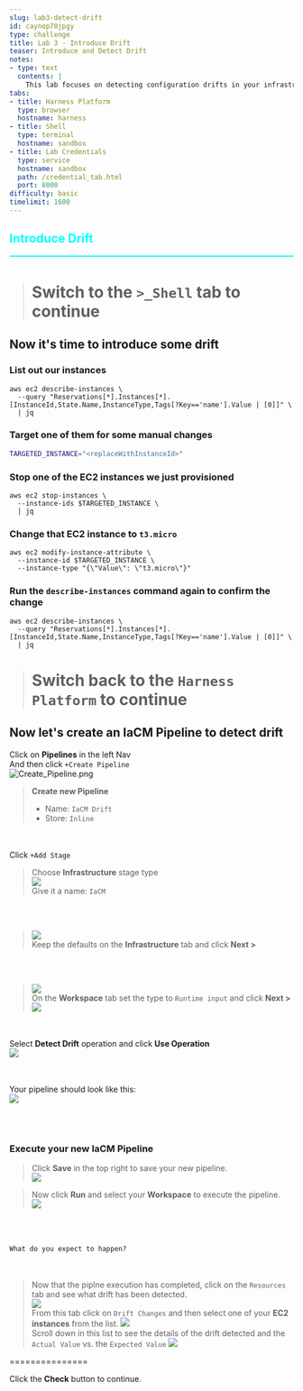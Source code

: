 ```yaml
---
slug: lab3-detect-drift
id: caynop70jpgy
type: challenge
title: Lab 3 - Introduce Drift
teaser: Introduce and Detect Drift
notes:
- type: text
  contents: |
    This lab focuses on detecting configuration drifts in your infrastructure. Participants will learn how to set up drift detection, interpret its results, and understand the impact of drift on infrastructure management.
tabs:
- title: Harness Platform
  type: browser
  hostname: harness
- title: Shell
  type: terminal
  hostname: sandbox
- title: Lab Credentials
  type: service
  hostname: sandbox
  path: /credential_tab.html
  port: 8000
difficulty: basic
timelimit: 1600
---
```


<style type="text/css" rel="stylesheet">
hr.cyan { background-color: cyan; color: cyan; height: 2px; margin-bottom: -10px; }
h2.cyan { color: cyan; }
</style><h2 class="cyan">Introduce Drift</h2>
<hr class="cyan">
<br>

> # Switch to the ```>_Shell``` tab to continue

## Now it's time to introduce some drift

### List out our instances
```bash,run
aws ec2 describe-instances \
  --query "Reservations[*].Instances[*].[InstanceId,State.Name,InstanceType,Tags[?Key=='name'].Value | [0]]" \
  | jq
```

### Target one of them for some manual changes
```bash
TARGETED_INSTANCE="<replaceWithInstanceId>"
```

### Stop one of the EC2 instances we just provisioned
```bash,run
aws ec2 stop-instances \
  --instance-ids $TARGETED_INSTANCE \
  | jq
```

### Change that EC2 instance to ```t3.micro```
```bash,run
aws ec2 modify-instance-attribute \
  --instance-id $TARGETED_INSTANCE \
  --instance-type "{\"Value\": \"t3.micro\"}"
```

### Run the ```describe-instances``` command again to confirm the change
```bash,run
aws ec2 describe-instances \
  --query "Reservations[*].Instances[*].[InstanceId,State.Name,InstanceType,Tags[?Key=='name'].Value | [0]]" \
  | jq
```

> # Switch back to the ```Harness Platform``` to continue

## Now let's create an IaCM Pipeline to detect drift
Click on **Pipelines** in the left Nav <br>
And then click ```+Create Pipeline``` <br>
![Create_Pipeline.png](https://raw.githubusercontent.com/harness-community/field-workshops/main/se-workshop-iacm/assets/images/Create_Pipeline.png)

> **Create new Pipeline**
> - Name: ```IaCM Drift```
> - Store: ```Inline```

<br><br>
Click ```+Add Stage``` <br>
> Choose **Infrastructure** stage type <br>
![](https://raw.githubusercontent.com/harness-community/field-workshops/main/se-workshop-iacm/assets/images/iacm_pipeline_stage.png)<br>
Give it a name: ```IaCM```

<br><br>
> ![](https://raw.githubusercontent.com/harness-community/field-workshops/main/assets/images/pipeline_tab_infrastructure.png)<br>
Keep the defaults on the  **Infrastructure** tab and click **Next >**

<br><br>
> ![](https://raw.githubusercontent.com/harness-community/field-workshops/main/assets/images/pipeline_tab_workspace.png)<br>
On the **Workspace** tab set the type to ```Runtime input``` and click **Next >** <br>
![](https://raw.githubusercontent.com/harness-community/field-workshops/main/assets/images/pipeline_workspace_runtime_input.png)

<br><br>
Select **Detect Drift** operation and click **Use Operation** <br>
![](https://raw.githubusercontent.com/harness-community/field-workshops/main/se-workshop-iacm/assets/images/iacm_drift_step.png)

<br><br>
Your pipeline should look like this: <br>
![](https://raw.githubusercontent.com/harness-community/field-workshops/main/se-workshop-iacm/assets/images/IaCM_Drift.png)

<br><br>

### Execute your new IaCM Pipeline
> Click **Save** in the top right to save your new pipeline. <br>
![](https://raw.githubusercontent.com/harness-community/field-workshops/main/assets/images/pipeline_save.png) <br>

> Now click **Run** and select your **Workspace** to execute the pipeline. <br>
![](https://raw.githubusercontent.com/harness-community/field-workshops/main/assets/images/pipeline_run.png)

<br><br><br>
`What do you expect to happen?`
<br><br><br>

> Now that the piplne execution has completed, click on the ```Resources``` tab and see what drift has been detected.<br>
![](https://raw.githubusercontent.com/harness-community/field-workshops/main/se-workshop-iacm/assets/images/iacm_drift_resources.png)<br>
From this tab click on ```Drift Changes``` and then select one of your **EC2 instances** from the list.
![](https://raw.githubusercontent.com/harness-community/field-workshops/main/se-workshop-iacm/assets/images/iacm_drift_changes.png)<br>
Scroll down in this list to see the details of the drift detected and the ```Actual Value``` vs. the ```Expected Value```
![](https://raw.githubusercontent.com/harness-community/field-workshops/main/se-workshop-iacm/assets/images/iacm_drift_details.png)<br>

===============

Click the **Check** button to continue.
